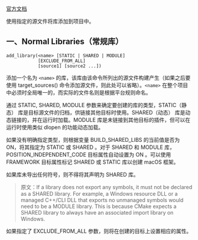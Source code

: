 [官方文档](https://cmake.org/cmake/help/latest/command/add_library.html)

使用指定的源文件将库添加到项目中。

## 一、Normal Libraries（常规库）
```
add_library(<name> [STATIC | SHARED | MODULE]
            [EXCLUDE_FROM_ALL]
            [source1] [source2 ...])
```
添加一个名为 `<name>` 的库，该库由该命令所列出的源文件构建产生（如果之后要使用 target_sources() 命令添加源文件，则此处可以省略）。`<name>` 在整个项目中必须时全局唯一的，而实际的文件名则是根据平台规则命名。

通过 STATIC, SHARED, MODULE 参数来确定要创建的库的类型，STATIC（静态） 库是目标源文件的归档，供链接其他目标时使用。SHARED（动态） 库是动态链接的，并在运行时加载。MODULE 库是未链接到其他目标的插件，但可以在运行时使用类似 dlopen 的功能动态加载。

如果没有明确指定类型，则根据变量 BUILD_SHARED_LIBS 的当前值是否为ON，将其指定为 STATIC 或 SHARED 。对于 SHARED 和 MODULE 库，POSITION_INDEPENDENT_CODE 目标属性自动设置为 ON 。可以使用 FRAMEWORK 目标属性标记 SHARED 或 STATIC 库以创建 macOS 框架。

如果库未导出任何符号，则不得将其声明为 SHARED 库。
> 原文：If a library does not export any symbols, it must not be declared as a SHARED library. For example, a Windows resource DLL or a managed C++/CLI DLL that exports no unmanaged symbols would need to be a MODULE library. This is because CMake expects a SHARED library to always have an associated import library on Windows.

如果指定了 EXCLUDE_FROM_ALL 参数，则将在创建的目标上设置相应的属性。